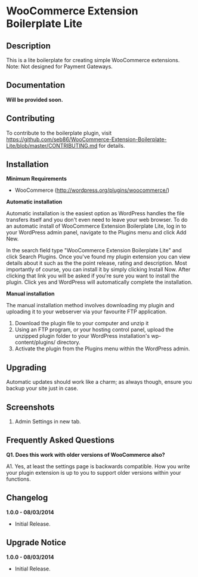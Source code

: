 # WooCommerce Extension Boilerplate Lite

## Description

This is a lite boilerplate for creating simple WooCommerce extensions. Note: Not designed for Payment Gateways.

## Documentation

__Will be provided soon.__

## Contributing

To contribute to the boilerplate plugin, visit https://github.com/seb86/WooCommerce-Extension-Boilerplate-Lite/blob/master/CONTRIBUTING.md for details.

## Installation

__Minimum Requirements__

* WooCommerce (http://wordpress.org/plugins/woocommerce/)

__Automatic installation__

Automatic installation is the easiest option as WordPress handles the file transfers itself and you don't even need to leave your web browser. To do an automatic install of WooCommerce Extension Boilerplate Lite, log in to your WordPress admin panel, navigate to the Plugins menu and click Add New.

In the search field type "WooCommerce Extension Boilerplate Lite" and click Search Plugins. Once you've found my plugin extension you can view details about it such as the the point release, rating and description. Most importantly of course, you can install it by simply clicking Install Now. After clicking that link you will be asked if you're sure you want to install the plugin. Click yes and WordPress will automatically complete the installation.

__Manual installation__

The manual installation method involves downloading my plugin and uploading it to your webserver via your favourite FTP application.

1. Download the plugin file to your computer and unzip it
2. Using an FTP program, or your hosting control panel, upload the unzipped plugin folder to your WordPress installation's wp-content/plugins/ directory.
3. Activate the plugin from the Plugins menu within the WordPress admin.

## Upgrading

Automatic updates should work like a charm; as always though, ensure you backup your site just in case.

## Screenshots

1. Admin Settings in new tab.

## Frequently Asked Questions

__Q1. Does this work with older versions of WooCommerce also?__ 
 
A1. Yes, at least the settings page is backwards compatible. How you write your plugin extension is up to you to support older versions within your functions.

## Changelog

__1.0.0 - 08/03/2014__

* Initial Release.

## Upgrade Notice

__1.0.0 - 08/03/2014__

* Initial Release.